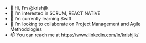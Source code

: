 - 👋 Hi, I’m @krishjlk
- 👀 I’m interested in SCRUM, REACT NATIVE
- 🌱 I’m currently learning Swift
- 💞️ I’m looking to collaborate on Project Management and Agile Methodologies 
- 📫 You can reach me at https://www.linkedin.com/in/krishjlk/

<!---
krishjlk/krishjlk is a ✨ special ✨ repository because its `README.md` (this file) appears on your GitHub profile.
You can click the Preview link to take a look at your changes.
--->
